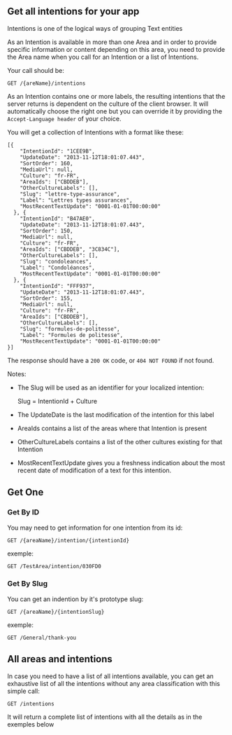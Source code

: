 ## Get all intentions for your app

Intentions is one of the logical ways of grouping Text entities

As an Intention is available in more than one Area and in order to provide specific information or content depending on this area, you need to provide the
Area name when you call for an Intention or a list of Intentions.

Your call should be:

    GET /{areName}/intentions

As an Intention contains one or more labels, the resulting intentions that the server returns is dependent on the culture of the client browser. It will automatically choose the right one but you can override it by providing the
`Accept-Language header` of your choice.

You will get a collection of Intentions with a format like these:

  
    [{
        "IntentionId": "1CEE9B",
        "UpdateDate": "2013-11-12T18:01:07.443",
        "SortOrder": 160,
        "MediaUrl": null,
        "Culture": "fr-FR",
        "AreaIds": ["CBDDEB"],
        "OtherCultureLabels": [],
        "Slug": "lettre-type-assurance",
        "Label": "Lettres types assurances",
        "MostRecentTextUpdate": "0001-01-01T00:00:00"
      }, {
        "IntentionId": "B47AE0",
        "UpdateDate": "2013-11-12T18:01:07.443",
        "SortOrder": 150,
        "MediaUrl": null,
        "Culture": "fr-FR",
        "AreaIds": ["CBDDEB", "3C834C"],
        "OtherCultureLabels": [],
        "Slug": "condoleances",
        "Label": "Condoléances",
        "MostRecentTextUpdate": "0001-01-01T00:00:00"
      }, {
        "IntentionId": "FFF937",
        "UpdateDate": "2013-11-12T18:01:07.443",
        "SortOrder": 155,
        "MediaUrl": null,
        "Culture": "fr-FR",
        "AreaIds": ["CBDDEB"],
        "OtherCultureLabels": [],
        "Slug": "formules-de-politesse",
        "Label": "Formules de politesse",
        "MostRecentTextUpdate": "0001-01-01T00:00:00"
    }]

The response should have a `200 OK` code, or `404 NOT FOUND` if not found.

Notes:

* The Slug will be used as an identifier for your localized intention:
  
    Slug = IntentionId + Culture
    
* The UpdateDate is the last modification of the intention for this label
* AreaIds contains a list of the areas where that Intention is present
* OtherCultureLabels contains a list of the other cultures existing for that Intention
* MostRecentTextUpdate gives you a freshness indication about the most recent date of modification of a text for this intention.

## Get One

### Get By ID

You may need to get information for one intention from its id:

    GET /{areaName}/intention/{intentionId}
    
exemple:
    
    GET /TestArea/intention/030FD0


### Get By Slug

You can get an indention by it's prototype slug:

    GET /{areaName}/{intentionSlug}
    
exemple:
    
    GET /General/thank-you
    
    
## All areas and intentions

In case you need to have a list of all intentions available, you can get an exhaustive list of all the intentions without any area classification with this simple call:

    GET /intentions

It will return a complete list of intentions with all the details as in the exemples below



